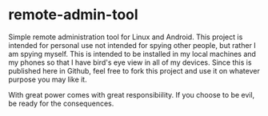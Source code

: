 # remote-admin-tool
Simple remote administration tool for Linux and Android. This project is intended for personal use
not intended for spying other people, but rather I am spying myself. This is intended to be installed
in my local machines and my phones so that I have bird's eye view in all of my devices. Since this is
published here in Github, feel free to fork this project and use it on whatever purpose you may like
it.

With great power comes with great responsibiility. If you choose to be evil, be ready for the consequences.
